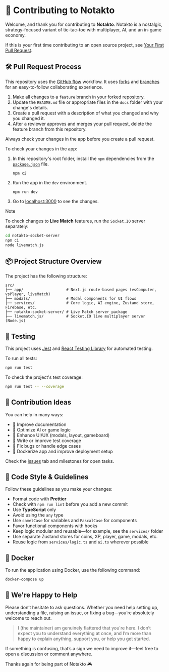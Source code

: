 # 🤝 Contributing to Notakto

Welcome, and thank you for contributing to **Notakto**. Notakto is a nostalgic, strategy-focused variant of tic-tac-toe with multiplayer, AI, and an in-game economy.

If this is your first time contributing to an open source project, see [Your First Pull Request][1].

## 🛠️ Pull Request Process

This repository uses the [GitHub flow][2] workflow. It uses [forks][3] and [branches][4] for an easy-to-follow collaborating experience.

1. Make all changes to a `feature` branch in your forked repository.
1. Update the `README.md` file or appropriate files in the `docs` folder with your change's details.
1. Create a pull request with a description of what you changed and why you changed it.
1. After a reviewer approves and merges your pull request, delete the feature branch from this repository.

Always check your changes in the app before you create a pull request.

To check your changes in the app:

1. In this repository's root folder, install the `npm` dependencies from the [`package.json`][5] file.

    ```console
    npm ci
    ```

1. Run the app in the `dev` environment.

    ```console
    npm run dev
    ```

1. Go to [localhost:3000][6] to see the changes.

> [!NOTE]
> To check changes to **Live Match** features, run the `Socket.IO` server separately:
>
> ```bash
> cd notakto-socket-server
> npm ci
> node livematch.js
> ```


## 📦 Project Structure Overview

The project has the following structure:

```text
src/
├── app/                   # Next.js route-based pages (vsComputer, vsPlayer, liveMatch)
├── modals/                # Modal components for UI flows
├── services/              # Core logic, AI engine, Zustand store, Firebase, etc.
├── notakto-socket-server/ # Live Match server package
├── livematch.js/          # Socket.IO live multiplayer server (Node.js)
```

## 🧪 Testing

This project uses [Jest][7] and [React Testing Library][8] for automated testing.

To run all tests:

```bash
npm run test
```

To check the project's test coverage:

```bash
npm run test -- --coverage
```

## 📁 Contribution Ideas

You can help in many ways:

* 📄 Improve documentation
* 🧠 Optimize AI or game logic
* 💬 Enhance UI/UX (modals, layout, gameboard)
* 🧪 Write or improve test coverage
* 🐛 Fix bugs or handle edge cases
* 🐳 Dockerize app and improve deployment setup

Check the [issues][9] tab and milestones for open tasks.

## 🧹 Code Style & Guidelines

Follow these guidelines as you make your changes:

* Format code with **Prettier**
* Check with `npm run lint` before you add a new commit
* Use **TypeScript** only
* Avoid using the `any` type
* Use `camelCase` for variables and `PascalCase` for components
* Favor functional components with hooks
* Keep logic modular and reusable—for example, see the `services/` folder
* Use separate Zustand stores for coins, XP, player, game, modals, etc.
* Reuse logic from `services/logic.ts` and `ai.ts` wherever possible

## 🐳 Docker 

To run the application using Docker, use the following command:

```bash
docker-compose up
```

## 🙋 We're Happy to Help

Please don’t hesitate to ask questions. Whether you need help setting up, understanding a file, raising an issue, or fixing a bug—you’re absolutely welcome to reach out.

> I (the maintainer) am genuinely flattered that you're here. I don’t expect you to understand everything at once, and I’m more than happy to explain anything, support you, or help you get started.

If something is confusing, that’s a sign we need to improve it—feel free to open a discussion or comment anywhere.

Thanks again for being part of Notakto 🎮

[1]: ./FIRST_PR.md
[2]: https://docs.github.com/en/get-started/using-github/github-flow
[3]: https://docs.github.com/en/pull-requests/collaborating-with-pull-requests/working-with-forks/about-forks
[4]: https://docs.github.com/en/pull-requests/collaborating-with-pull-requests/proposing-changes-to-your-work-with-pull-requests/about-branches
[5]: ./package.json
[6]: https://localhost:3000
[7]: https://jestjs.io/
[8]: https://testing-library.com/docs/react-testing-library/intro/
[9]: https://github.com/rakshitg600/notakto-website/issues
[10]: https://github.com/Rakshitg600/notakto-website/issues/13
